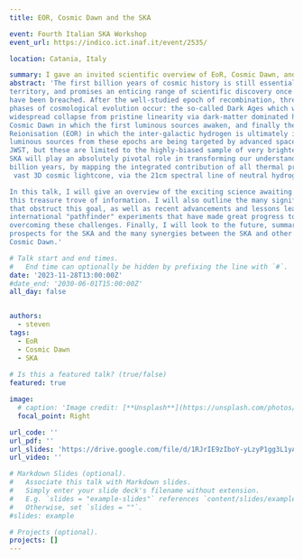 ```yaml
---
title: EOR, Cosmic Dawn and the SKA

event: Fourth Italian SKA Workshop
event_url: https://indico.ict.inaf.it/event/2535/

location: Catania, Italy

summary: I gave an invited scientific overview of EoR, Cosmic Dawn, and Italy's involvement in the SKA.
abstract: 'The first billion years of cosmic history is still essentially uncharted 
territory, and promises an enticing range of scientific discovery once its frontiers 
have been breached. After the well-studied epoch of recombination, three major distinct 
phases of cosmological evolution occur: the so-called Dark Ages which witness the 
widespread collapse from pristine linearity via dark-matter dominated halo growth, the 
Cosmic Dawn in which the first luminous sources awaken, and finally the Epoch of 
Reionisation (EOR) in which the inter-galactic hydrogen is ultimately ionised. The 
luminous sources from these epochs are being targeted by advanced space telescopes, like
JWST, but these are limited to the highly-biased sample of very brightest sources. The 
SKA will play an absolutely pivotal role in transforming our understanding of the first 
billion years, by mapping the integrated contribution of all thermal processes over the
 vast 3D cosmic lightcone, via the 21cm spectral line of neutral hydrogen.

In this talk, I will give an overview of the exciting science awaiting us once we unlock
this treasure trove of information. I will also outline the many significant challenges
that obstruct this goal, as well as recent advancements and lessons learned from 
international "pathfinder" experiments that have made great progress towards 
overcoming these challenges. Finally, I will look to the future, summarizing the 
prospects for the SKA and the many synergies between the SKA and other probes of 
Cosmic Dawn.'

# Talk start and end times.
#   End time can optionally be hidden by prefixing the line with `#`.
date: '2023-11-28T13:00:00Z'
#date_end: '2030-06-01T15:00:00Z'
all_day: false


authors:
  - steven
tags:
  - EoR
  - Cosmic Dawn
  - SKA
  
# Is this a featured talk? (true/false)
featured: true

image:
  # caption: 'Image credit: [**Unsplash**](https://unsplash.com/photos/bzdhc5b3Bxs)'
  focal_point: Right

url_code: ''
url_pdf: ''
url_slides: 'https://drive.google.com/file/d/1RJrIE9zIboY-yLzyP1gg3L1yATp39kY8/view'
url_video: ''

# Markdown Slides (optional).
#   Associate this talk with Markdown slides.
#   Simply enter your slide deck's filename without extension.
#   E.g. `slides = "example-slides"` references `content/slides/example-slides.md`.
#   Otherwise, set `slides = ""`.
#slides: example

# Projects (optional).
projects: []
---
```

